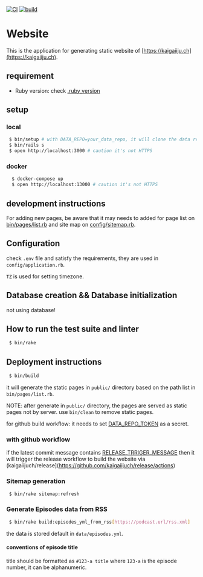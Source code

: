 [![CI](https://github.com/kaigaiijuch/website/actions/workflows/ci.yml/badge.svg)](https://github.com/kaigaiijuch/website/actions/workflows/ci.yml)
[![build](https://github.com/kaigaiijuch/website/actions/workflows/build.yml/badge.svg)](https://github.com/kaigaiijuch/website/actions/workflows/build.yml)

# Website

This is the application for generating static website of [https://kaigaiiju.ch](https://kaigaiiju.ch).

## requirement

 * Ruby version: check [.ruby_version](.ruby-version)

## setup

### local

```bash
 $ bin/setup # with DATA_REPO=your_data_repo, it will clone the data repository
 $ bin/rails s
 $ open http://localhost:3000 # caution it's not HTTPS
```

### docker

```bash
  $ docker-compose up
  $ open http://localhost:13000 # caution it's not HTTPS
```

## development instructions

For adding new pages, be aware that it may needs to added for page list on [bin/pages/list.rb](bin/pages/list.rb) and site map on [config/sitemap.rb](config/sitemap.rb).

## Configuration

check `.env` file and satisfy the requirements, they are used in `config/application.rb`.

`TZ` is used for setting timezone.

## Database creation && Database initialization

not using database!

## How to run the test suite and linter

```bash
 $ bin/rake
```

## Deployment instructions

```bash
 $ bin/build
```

it will generate the static pages in `public/` directory based on the path list in `bin/pages/list.rb`.

NOTE: after generate in `public/` directory, the pages are served as static pages not by server. use `bin/clean` to remove static pages.

for github build workflow: it needs to set [DATA_REPO_TOKEN](.github/workflows/build.yml) as a secret.

### with github workflow

if the latest commit message contains [RELEASE_TRRIGER_MESSAGE](https://github.com/kaigaiijuch/website/settings/variables/actions/RELEASE_TRRIGER_MESSAGE) then it will trigger the release workflow to build the website via (kaigaiijuch/release](https://github.com/kaigaiijuch/release/actions)

### Sitemap generation

```bash
 $ bin/rake sitemap:refresh
```

### Generate Episodes data from RSS

```bash
 $ bin/rake build:episodes_yml_from_rss[https://podcast.url/rss.xml]
```

the data is stored default in `data/episodes.yml`.

#### conventions of episode title

title should be formatted as `#123-a title` where `123-a` is the episode number, it can be alphanumeric.

